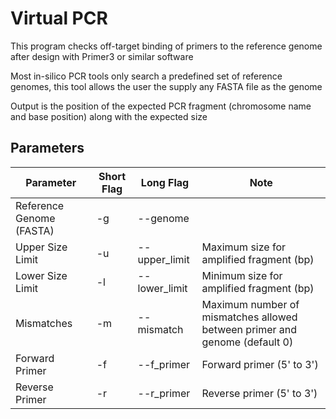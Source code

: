 # Virtual PCR

This program checks off-target binding of primers to the reference genome after design with Primer3 or similar software

Most in-silico PCR tools only search a predefined set of reference genomes, this tool allows the user the supply any FASTA file as the genome

Output is the position of the expected PCR fragment (chromosome name and base position) along with the expected size

## Parameters

| Parameter                | Short Flag | Long Flag     | Note                                                                       |
|--------------------------|------------|---------------|----------------------------------------------------------------------------|
| Reference Genome (FASTA) | -g         | --genome      |                                                                            |
| Upper Size Limit         | -u         | --upper_limit | Maximum size for amplified fragment (bp)                                   |
| Lower Size Limit         | -l         | --lower_limit | Minimum size for amplified fragment (bp)                                   |
| Mismatches               | -m         | --mismatch    | Maximum number of mismatches allowed between primer and genome (default 0) |
| Forward Primer           | -f         | --f_primer    | Forward primer (5' to 3')                                                  |
| Reverse Primer           | -r         | --r_primer    | Reverse primer (5' to 3')                                                  |